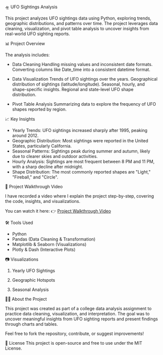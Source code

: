 🛸 UFO Sightings Analysis

This project analyzes UFO sightings data using Python, exploring trends, geographic distributions, and patterns over time. The project leverages data cleaning, visualization, and pivot table analysis to uncover insights from real-world UFO sighting reports.

📊 Project Overview


The analysis includes:

- Data Cleaning
Handling missing values and inconsistent date formats.
Converting columns like Date_time into a consistent datetime format.

- Data Visualization
Trends of UFO sightings over the years.
Geographical distribution of sightings (latitude/longitude).
Seasonal, hourly, and shape-specific insights.
Regional and state-level UFO shape distribution.

- Pivot Table Analysis
Summarizing data to explore the frequency of UFO shapes reported by region.

📈 Key Insights


- Yearly Trends:
UFO sightings increased sharply after 1995, peaking around 2012.
- Geographic Distribution:
Most sightings were reported in the United States, particularly California.
- Seasonal Patterns:
Sightings peak during summer and autumn, likely due to clearer skies and outdoor activities.
- Hourly Analysis:
Sightings are most frequent between 8 PM and 11 PM, with a sharp decline after midnight.
- Shape Distribution:
The most commonly reported shapes are "Light," "Fireball," and "Circle".

🎥 Project Walkthrough Video


I have recorded a video where I explain the project step-by-step, covering the code, insights, and visualizations. 

You can watch it here:
👉 [Project Walkthrough Video](https://www.youtube.com/watch?v=v-y-22MzDHA)

🛠 Tools Used


- Python
- Pandas (Data Cleaning & Transformation)
- Matplotlib & Seaborn (Visualizations)
- Plotly & Dash (Interactive Plots)


📷 Visualizations
1. Yearly UFO Sightings

2. Geographic Hotspots

3. Seasonal Analysis

👨‍💻 About the Project

This project was created as part of a college data analysis assignment to practice data cleaning, visualization, and interpretation. The goal was to uncover meaningful insights from UFO sighting reports and present findings through charts and tables.

Feel free to fork the repository, contribute, or suggest improvements!

📝 License
This project is open-source and free to use under the MIT License.

